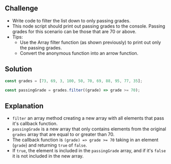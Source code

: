 ## Challenge

- Write code to filter the list down to only passing grades.
- This node script should print out passing grades to the console. Passing grades for this scenario can be those that are 70 or above.
- Tips:
  - Use the Array filter function (as shown previously) to print out only the passing grades.
  - Convert the anonymous function into an arrow function.

## Solution

```javascript
const grades = [73, 69, 3, 100, 50, 70, 69, 88, 95, 77, 35];

const passingGrade = grades.filter((grade) => grade >= 70);
```

## Explanation

- `filter` an array method creating a new array with all elements that pass it's callback function.
- `passingGrade` is a new array that only contains elements from the original `grades` array that are equal to or greater than 70.
- The callback function is `(grade) => grade >= 70` taking in an element (`grade`) and returning `true` of `false`.
- If `true`, the element is included in the `passingGrade` array, and if it's `false` it is not included in the new array.
